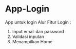 # App-Login
App untuk login
Alur Fitur Login :
1. Input email dan password
2. Validasi inputan
3. Menampilkan Home
